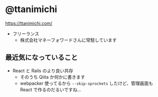 # @ttanimichi

https://ttanimichi.com/

- フリーランス
  - 株式会社マネーフォワードさんに常駐しています

## 最近気になっていること

- React と Rails のより良い共存
  - そのうち Qiita か何かに書きます
  - webpacker 使ってるから `--skip-sprockets` したけど、管理画面も React で作るのだるいですね...
